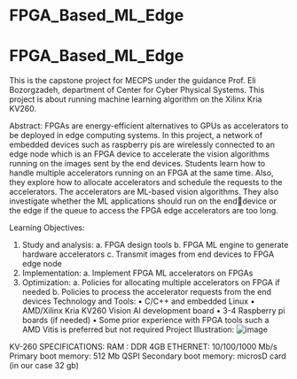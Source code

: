 # FPGA_Based_ML_Edge
# FPGA_Based_ML_Edge
This is the capstone project for MECPS under the guidance Prof. Eli Bozorgzadeh, department of Center for Cyber Physical Systems. This project is about running machine learning algorithm on the Xilinx Kria KV260. 

Abstract: FPGAs are energy-efficient alternatives to GPUs as accelerators to be deployed in 
edge computing systems. In this project, a network of embedded devices such as raspberry 
pis are wirelessly connected to an edge node which is an FPGA device to accelerate the vision 
algorithms running on the images sent by the end devices. Students learn how to handle 
multiple accelerators running on an FPGA at the same time. Also, they explore how to allocate 
accelerators and schedule the requests to the accelerators. The accelerators are ML-based 
vision algorithms. They also investigate whether the ML applications should run on the enddevice or the edge if the queue to access the FPGA edge accelerators are too long. 

Learning Objectives:
1. Study and analysis:
a. FPGA design tools
b. FPGA ML engine to generate hardware accelerators
c. Transmit images from end devices to FPGA edge node
2. Implementation:
a. Implement FPGA ML accelerators on FPGAs
3. Optimization:
a. Policies for allocating multiple accelerators on FPGA if needed
b. Policies to process the accelerator requests from the end devices
Technology and Tools:
• C/C++ and embedded Linux
• AMD/Xilinx Kria KV260 Vision AI development board
• 3-4 Raspberry pi boards (if needed)
• Some prior experience with FPGA tools such a AMD Vitis is preferred but not required
Project Illustration:
![image](https://github.com/user-attachments/assets/d7da3869-2996-4de7-adbf-59f21edd4ea0)

KV-260 SPECIFICATIONS: 
RAM : DDR 4GB
ETHERNET: 10/100/1000 Mb/s
Primary boot memory: 512 Mb QSPI
Secondary boot memory: microsD card (in our case 32 gb) 
